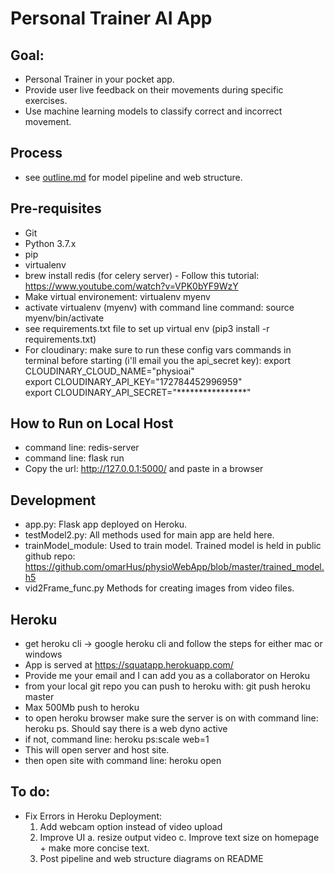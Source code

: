 # Personal Trainer AI App

## Goal:
- Personal Trainer in your pocket app.
- Provide user live feedback on their movements during specific exercises.
- Use machine learning models to classify correct and incorrect movement.

## Process
- see [outline.md](outline.md) for model pipeline and web structure.

## Pre-requisites
- Git
- Python 3.7.x
- pip
- virtualenv
- brew install redis (for celery server) - Follow this tutorial: https://www.youtube.com/watch?v=VPK0bYF9WzY
- Make virtual environement: virtualenv myenv
- activate virtualenv (myenv) with command line command: source myenv/bin/activate
- see requirements.txt file to set up virtual env (pip3 install -r requirements.txt)
- For cloudinary: make sure to run these config vars commands in terminal before starting (i'll email you the api_secret key):
    export CLOUDINARY_CLOUD_NAME="physioai"  
    export CLOUDINARY_API_KEY="172784452996959"  
    export CLOUDINARY_API_SECRET="****************" 

## How to Run on Local Host
- command line: redis-server
- command line: flask run
- Copy the url: http://127.0.0.1:5000/ and paste in a browser

## Development
- app.py:            Flask app deployed on Heroku.
- testModel2.py:     All methods used for main app are held here.
- trainModel_module: Used to train model. Trained model is held in public github repo: https://github.com/omarHus/physioWebApp/blob/master/trained_model.h5
- vid2Frame_func.py  Methods for creating images from video files.

## Heroku
- get heroku cli -> google heroku cli and follow the steps for either mac or windows
- App is served at https://squatapp.herokuapp.com/
- Provide me your email and I can add you as a collaborator on Heroku
- from your local git repo you can push to heroku with: git push heroku master
- Max 500Mb push to heroku
- to open heroku browser make sure the server is on with command line: heroku ps. Should say there is a web dyno active
- if not, command line: heroku ps:scale web=1
- This will open server and host site.
- then open site with command line: heroku open

## To do:
- Fix Errors in Heroku Deployment:
    1. Add webcam option instead of video upload
    2. Improve UI
        a. resize output video
        c. Improve text size on homepage + make more concise text.
    5. Post pipeline and web structure diagrams on README